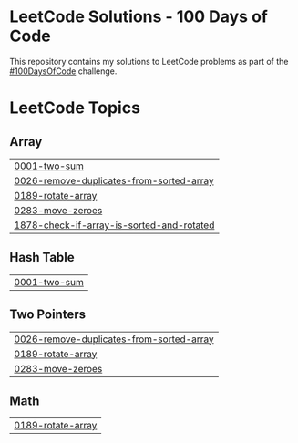 # LeetCode Solutions - 100 Days of Code
This repository contains my solutions to LeetCode problems as part of the [#100DaysOfCode](https://www.100daysofcode.com) challenge.

<!---LeetCode Topics Start-->
# LeetCode Topics
## Array
|  |
| ------- |
| [0001-two-sum](https://github.com/arnishbaruah/leetcode/tree/master/0001-two-sum) |
| [0026-remove-duplicates-from-sorted-array](https://github.com/arnishbaruah/leetcode/tree/master/0026-remove-duplicates-from-sorted-array) |
| [0189-rotate-array](https://github.com/arnishbaruah/leetcode/tree/master/0189-rotate-array) |
| [0283-move-zeroes](https://github.com/arnishbaruah/leetcode/tree/master/0283-move-zeroes) |
| [1878-check-if-array-is-sorted-and-rotated](https://github.com/arnishbaruah/leetcode/tree/master/1878-check-if-array-is-sorted-and-rotated) |
## Hash Table
|  |
| ------- |
| [0001-two-sum](https://github.com/arnishbaruah/leetcode/tree/master/0001-two-sum) |
## Two Pointers
|  |
| ------- |
| [0026-remove-duplicates-from-sorted-array](https://github.com/arnishbaruah/leetcode/tree/master/0026-remove-duplicates-from-sorted-array) |
| [0189-rotate-array](https://github.com/arnishbaruah/leetcode/tree/master/0189-rotate-array) |
| [0283-move-zeroes](https://github.com/arnishbaruah/leetcode/tree/master/0283-move-zeroes) |
## Math
|  |
| ------- |
| [0189-rotate-array](https://github.com/arnishbaruah/leetcode/tree/master/0189-rotate-array) |
<!---LeetCode Topics End-->
